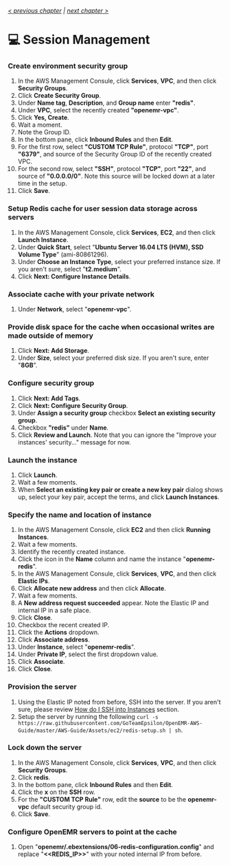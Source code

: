 _[< previous chapter](04-Database-System.md) | [next chapter >](06-Application-Servers.md)_

# 💻 Session Management

### Create environment security group

1. In the AWS Management Consule, click **Services**, **VPC**, and then click **Security Groups**.
2. Click **Create Security Group**.
3. Under **Name tag**, **Description**, and **Group name** enter **"redis"**.
4. Under **VPC**, select the recently created **"openemr-vpc"**.
5. Click **Yes, Create**.
6. Wait a moment.
7. Note the Group ID.
8. In the bottom pane, click **Inbound Rules** and then **Edit**.
9. For the first row, select **"CUSTOM TCP Rule"**, protocol **"TCP"**, port **"6379"**, and source of the Security Group ID of the recently created VPC.
10. For the second row, select **"SSH"**, protocol **"TCP"**, port **"22"**, and source of **"0.0.0.0/0"**. Note this source will be locked down at a later time in the setup.
11. Click **Save**.

### Setup Redis cache for user session data storage across servers

1. In the AWS Management Console, click **Services**, **EC2**, and then click **Launch Instance**.
2. Under **Quick Start**, select "**Ubuntu Server 16.04 LTS (HVM), SSD Volume Type**" (ami-80861296).
3. Under **Choose an Instance Type**, select your preferred instance size. If you aren't sure, select "**t2.medium**".
4. Click **Next: Configure Instance Details**.

### Associate cache with your private network

1. Under **Network**, select "**openemr-vpc**".

### Provide disk space for the cache when occasional writes are made outside of memory

1. Click **Next: Add Storage**.
2. Under **Size**, select your preferred disk size. If you aren't sure, enter "**8GB**".

### Configure security group

1. Click **Next: Add Tags**.
2. Click **Next: Configure Security Group**.
3. Under **Assign a security group** checkbox **Select an existing security group**.
4. Checkbox **"redis"** under **Name**.
5. Click **Review and Launch**. Note that you can ignore the "Improve your instances' security..." message for now.

### Launch the instance
1. Click **Launch**.
2. Wait a few moments.
3. When **Select an existing key pair or create a new key pair** dialog shows up, select your key pair, accept the terms, and click **Launch Instances**.

### Specify the name and location of instance

1. In the AWS Management Console, click **EC2** and then click **Running Instances**.
2. Wait a few moments.
3. Identify the recently created instance.
4. Click the icon in the **Name** column and name the instance "**openemr-redis**".
5. In the AWS Management Consule, click **Services**, **VPC**, and then click **Elastic IPs**.
6. Click **Allocate new address** and then click **Allocate**.
7. Wait a few moments.
8. A **New address request succeeded** appear. Note the Elastic IP and internal IP in a safe place.
9. Click **Close**.
10. Checkbox the recent created IP.
11. Click the **Actions** dropdown.
12. Click **Associate address**.
13. Under **Instance**, select "**openemr-redis**".
14. Under **Private IP**, select the first dropdown value.
15. Click **Associate**.
16. Click **Close**.

### Provision the server

1. Using the Elastic IP noted from before, SSH into the server. If you aren't sure, please review [How do I SSH into Instances](#how-do-i-ssh-into-instances) section.
2. Setup the server by running the following `curl -s https://raw.githubusercontent.com/GoTeamEpsilon/OpenEMR-AWS-Guide/master/AWS-Guide/Assets/ec2/redis-setup.sh | sh`.

### Lock down the server

1. In the AWS Management Console, click **Services**, **VPC**, and then click **Security Groups**.
2. Click **redis**.
3. In the bottom pane, click **Inbound Rules** and then **Edit**.
4. Click the **x** on the **SSH** row.
5. For the **"CUSTOM TCP Rule"** row, edit the **source** to be the **openemr-vpc** default security group id.
6. Click **Save**.

### Configure OpenEMR servers to point at the cache

1. Open "**openemr/.ebextensions/06-redis-configuration.config**" and replace "**<<REDIS_IP>>**" with your noted internal IP from before.
